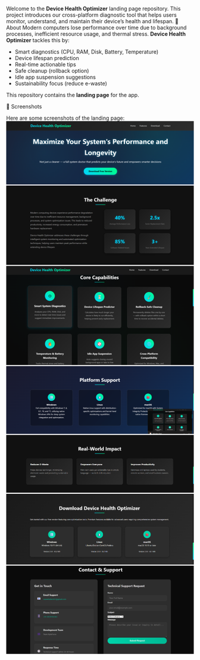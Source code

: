 Welcome to the **Device Health Optimizer** landing page repository. This project introduces our cross-platform diagnostic tool that helps users monitor, understand, and maintain their device’s health and lifespan.
🚀 About
Modern computers lose performance over time due to background processes, inefficient resource usage, and thermal stress. **Device Health Optimizer** tackles this by:

- Smart diagnostics (CPU, RAM, Disk, Battery, Temperature)
- Device lifespan prediction
- Real-time actionable tips
- Safe cleanup (rollback option)
- Idle app suspension suggestions
- Sustainability focus (reduce e-waste)

This repository contains the **landing page** for the app.

📸 Screenshots

Here are some screenshots of the landing page:
![Hero Section](images/hero.png)
![challenge Section](images/challenge.png)
![features section](images/features.png)
![platform Section](images/platform.png)
![impact Section](images/impact.png)
![download Section](images/download.png)
![contact Section](images/contact.png)

